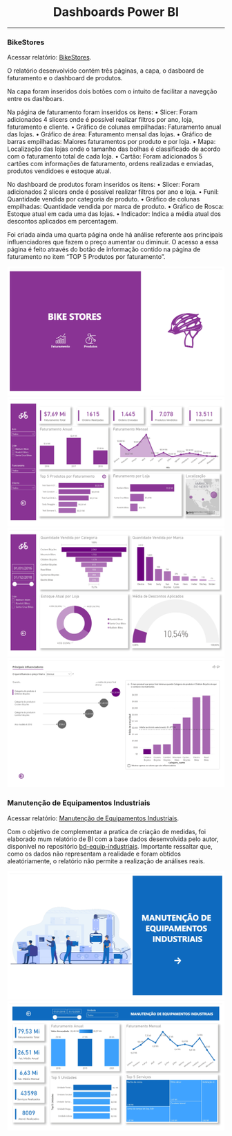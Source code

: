 <div align="center">
  <h1>Dashboards Power BI</h1>
</div>


_________________



### BikeStores

Acessar relatório: <a href="https://app.powerbi.com/view?r=eyJrIjoiMWVlNzRjNmUtZWZmYy00ZDMyLWFkNzctZmM2MmNmZDg1OGFlIiwidCI6IjkyNzQyZWFlLWExMTktNDNmYi1hOTU2LWQ3ZGVmNzQ0ODgxYSIsImMiOjh9&pageName=ReportSection">BikeStores</a>.

O relatório desenvolvido contém três páginas, a capa, o dasboard de faturamento e o dashboard de produtos.

Na capa foram inseridos dois botões com o intuito de facilitar a navegção entre os dashboars.

Na página de faturamento foram inseridos os itens:
  • Slicer: Foram adicionados 4 slicers onde é possível realizar filtros por ano, loja, faturamento e cliente.
  • Gráfico de colunas empilhadas: Faturamento anual das lojas.
  • Gráfico de área: Faturamento mensal das lojas.
  • Gráfico de barras empilhadas: Maiores faturamentos por produto e por loja.
  • Mapa: Localização das lojas onde o tamanho das bolhas é classificado de acordo com o faturamento total de cada loja.
  • Cartão: Foram adicionados 5 cartões com informações de faturamento, ordens realizadas e enviadas, produtos vendidoes e estoque atual.
  
No dashboard de produtos foram inseridos os itens:
  • Slicer: Foram adicionados 2 slicers onde é possível realizar filtros por ano e loja.
  • Funil: Quantidade vendida por categoria de produto.
  • Gráfico de colunas empilhadas: Quantidade vendida por marca de produto.
  • Gráfico de Rosca: Estoque atual em cada uma das lojas.
  • Indicador: Indica a média atual dos descontos aplicados em percentagem.

Foi criada ainda uma quarta página onde há análise referente aos principais influenciadores que fazem o preço aumentar ou diminuir. O acesso a essa página é feito através do botão de informação contido na página de faturamento no item “TOP 5 Produtos por faturamento”.

<div align="center" >
  <img src="BikeStores_page-0001.jpg">
</div>
<div align="center" >
  <img src="BikeStores_page-0002.jpg">
</div>
<div align="center" >
  <img src="BikeStores_page-0003.jpg">
</div>
<div align="center" >
  <img src="BikeStores_page-0004.jpg">
</div>


### Manutenção de Equipamentos Industriais

Acessar relatório: <a href="https://app.powerbi.com/view?r=eyJrIjoiYzA3MWE5MTEtMDFiMS00ZjJlLTljNjItMjY4ZDY4ZWI4YjllIiwidCI6IjkyNzQyZWFlLWExMTktNDNmYi1hOTU2LWQ3ZGVmNzQ0ODgxYSIsImMiOjh9&pageName=ReportSection7762183af277fdd49fa2">Manutenção de Equipamentos Industriais</a>.

Com o objetivo de complementar a pratica de criação de medidas, foi elaborado mum relatório de BI com a base dados desenvolvida pelo autor, disponível no repositório <a href="https://github.com/viniciusariza/bd-equip-industriais">bd-equip-industriais</a>.
Importante ressaltar que, como os dados não representam a realidade e foram obtidos aleatóriamente, o relatório não permite a realização de análises reais.

<div align="center" >
  <img src="ManutencaoEI_page-0001.jpg">
</div>
<div align="center" >
  <img src="ManutencaoEI_page-0002.jpg">
</div>
